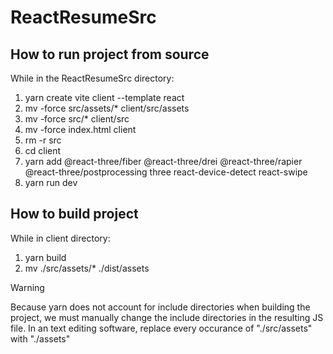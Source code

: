 # ReactResumeSrc

## How to run project from source

While in the ReactResumeSrc directory:
1. yarn create vite client --template react
2. mv -force src/assets/* client/src/assets
3. mv -force src/* client/src
4. mv -force index.html client
5. rm -r src
6. cd client
7. yarn add @react-three/fiber @react-three/drei @react-three/rapier @react-three/postprocessing three react-device-detect react-swipe
8. yarn run dev

## How to build project

While in client directory:
1. yarn build
2. mv ./src/assets/* ./dist/assets

> [!WARNING]
> Because yarn does not account for include directories when building the project, we must manually change the include directories in the resulting JS file. In an text editing software, replace every occurance of "./src/assets" with "./assets"
